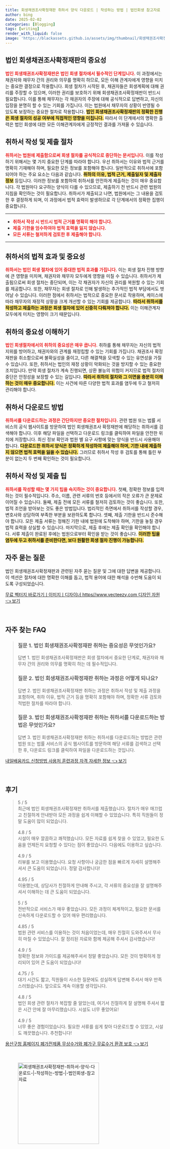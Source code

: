 ```yaml
---
title: 회생채권조사확정재판 취하서 양식 다운로드 | 작성하는 방법 | 법인회생 참고자료
author: bing
date: 2025-02-02
categories: [Blogging]
tags: [writing]
render_with_liquid: false
image: 'https://blackassets.github.io/assets/img/thumbnail/회생채권조사확정재판-취하서-양식-다운로드-|-작성하는-방법-|-법인회생-참고자료.webp'
---
```



<h2 id='법인 회생채권조사확정재판의 중요성'>법인 회생채권조사확정재판의 중요성</h2>

<p><b><span style="color: #ee2323;">법인 회생채권조사확정재판은 법인 회생 절차에서 필수적인 단계입니다.</span></b> 이 과정에서는 채권자와 채무자 간의 권리와 의무를 명확히 하므로, 모든 이해 관계자에게 영향을 미치는 중요한 결정으로 작용합니다. 회생 절차가 시작된 후, 채권자들은 회생계획에 대해 권리를 주장할 수 있으며, 이러한 권리를 보호하기 위해 회생채권조사확정재판이 반드시 필요합니다. 이를 통해 채무자는 각 채권자의 주장에 대해 공식적으로 답변하고, 자신의 입장을 분명히 할 수 있는 기회를 가집니다. 이는 법원에서 채무자의 상황이 반영될 수 있도록 보장하는 중요한 절차로 작용합니다. <b><span style="background-color: #ffe066;">법인 회생채권조사확정재판의 정확한 진행은 회생 절차의 성공 여부에 직접적인 영향을 미칩니다.</span></b> 따라서 이 단계에서의 명확한 출력은 법인 회생에 대한 모든 이해관계자에게 긍정적인 결과를 가져올 수 있습니다.</p>

<h2 id='취하서 작성 및 제출 절차'>취하서 작성 및 제출 절차</h2>

<p><b><span style="color: #ee2323;">취하서는 법원에 제출함으로써 회생 절차를 공식적으로 중단하는 문서입니다.</span></b> 이를 작성하기 위해서는 몇 가지 중요한 단계를 따라야 합니다. 우선 취하서는 이유와 법적 근거를 명확히 기재해야 하며, 필요한 모든 정보를 포함해야 합니다. 일반적으로 취하서에 포함되어야 하는 주요 요소는 다음과 같습니다. <b><span style="background-color: #ffe066;">취하의 이유, 법적 근거, 제출일자 및 제출자 정보</span></b> 등입니다. 이러한 정보를 포함하여 취하서를 안전하게 제출하는 것이 매우 중요합니다. 각 법원마다 요구하는 양식이 다를 수 있으므로, 제출하기 전 반드시 관련 법원의 지침을 확인하는 것이 필요합니다. 취하서가 제출되고 나면, 법원에서는 그 내용을 검토한 후 결정하게 되며, 이 과정에서 법적 효력이 발생하므로 각 단계에서의 정확한 집행이 중요합니다.</p>

<hr />

<ul>
    <li><b><span style="color: #ee2323;">취하서 작성 시 반드시 법적 근거를 명확히 해야 합니다.</span></b></li>
    <li><b><span style="color: #ee2323;">제출 기한을 엄수하여야 법적 효력을 잃지 않습니다.</span></b></li>
    <li><b><span style="color: #ee2323;">모든 서류는 철저하게 검토한 후 제출해야 합니다.</span></b></li>
</ul>

<hr />

<h2 id='취하서의 법적 효과 및 중요성'>취하서의 법적 효과 및 중요성</h2>

<p><b><span style="color: #ee2323;">취하서는 법인 회생 절차에 있어 중대한 법적 효과를 가집니다.</span></b> 이는 회생 절차 진행 방향에 큰 영향을 미치며, 채권자와 채무자 모두에게 영향을 미칠 수 있습니다. 취하서가 제출됨으로써 회생 절차는 중단되며, 이는 각 채권자가 자신의 권리를 복원할 수 있는 기회를 제공합니다. 또한, 채무자는 회생 절차로 인해 발생하는 추가적인 법적 부담에서도 벗어날 수 있습니다. 이러한 점에서 취하서는 법적으로 중요한 문서로 작용하며, 케이스에 따라 채무자의 재정적 상황을 크게 개선할 수 있는 기회를 제공합니다. <b><span style="background-color: #ffe066;">따라서 취하서를 작성하고 제출하는 과정은 회생 절차에 있어 신중히 다뤄져야 합니다.</span></b> 이는 이해관계자 모두에게 미치는 영향이 크기 때문입니다.</p>

<h2 id='취하의 중요성 이해하기'>취하의 중요성 이해하기</h2>

<p><b><span style="color: #ee2323;">법인 회생절차에서의 취하의 중요성은 매우 큽니다.</span></b> 취하를 통해 채무자는 자신의 법적 지위를 방어하고, 채권자와의 관계를 재정립할 수 있는 기회를 가집니다. 채권조사 확정재판을 취소함으로써 불확실성을 줄이고, 다른 해결책을 모색할 수 있는 유연성을 가질 수 있습니다. 또한, 취하서는 법인의 재정 상황이 악화되는 것을 방지할 수 있는 중요한 조치입니다. 만약 회생 절차가 계속 진행되면, 상환 불능의 위험이 커지므로 법적 절차의 중단은 안정성을 보장할 수 있는 길입니다. <b><span style="background-color: #ffe066;">따라서 취하의 절차와 그 이면을 충분히 이해하는 것이 매우 중요합니다.</span></b> 이는 사건에 따른 다양한 법적 효과를 염두에 두고 철저히 관리해야 합니다.</p>

<h2 id='취하서 다운로드 방법'>취하서 다운로드 방법</h2>

<p><b><span style="color: #ee2323;">취하서를 다운로드하는 과정은 간단하지만 중요한 절차입니다.</span></b> 관련 법원 또는 법률 서비스의 공식 웹사이트를 방문하여 법인 회생채권조사 확정재판에 해당하는 취하서를 검색해야 합니다. 이후 해당 파일을 선택하고 다운로드 링크를 클릭하여 파일을 안전한 위치에 저장합니다. 최신 정보 확인과 법원 별 요구 사항에 맞는 양식을 반드시 사용해야 합니다. <b><span style="background-color: #ffe066;">다운로드한 취하서 양식은 정확하게 작성하여 제출해야 하며, 기한 내에 제출하지 않으면 법적 효력을 잃을 수 있습니다.</span></b> 그러므로 취하서 작성 후 검토를 통해 틀린 부분이 없는지 두 번째 확인하는 것이 필요합니다.</p>

<h2 id='취하서 작성 및 제출 팁'>취하서 작성 및 제출 팁</h2>

<p><b><span style="color: #ee2323;">취하서를 작성할 때는 몇 가지 팁을 숙지하는 것이 중요합니다.</span></b> 첫째, 정확한 정보를 입력하는 것이 필수적입니다. 주소, 이름, 관련 서류의 번호 등에서의 작은 오류가 큰 문제로 이어질 수 있습니다. 둘째, 제출 전에 모든 서류를 철저히 검토하는 것이 좋습니다. 또한, 법적 조언을 받아보는 것도 좋은 방법입니다. 법리적인 측면에서 취하서를 작성할 경우, 변호사와 상담하여 부족한 부분을 보완하도록 합니다. 셋째, 제출 기한을 반드시 준수해야 합니다. 모든 제출 서류는 정해진 기한 내에 법원에 도착해야 하며, 기한을 놓칠 경우 법적 효력을 상실할 수 있습니다. 마지막으로, 제출 후에는 제출 확인을 확인해야 합니다. 서류 제출이 완료된 후에는 법원으로부터 확인을 받는 것이 좋습니다. <b><span style="background-color: #ffe066;">이러한 팁을 염두에 두고 취하서를 준비한다면, 보다 원활한 회생 절차 진행이 가능합니다.</span></b></p>

<h2 id='자주 묻는 질문'>자주 묻는 질문</h2>

<p>법인 회생채권조사확정재판과 관련된 자주 묻는 질문 및 그에 대한 답변을 제공합니다. 이 섹션은 절차에 대한 명확한 이해를 돕고, 법적 용어에 대한 해석을 수반해 도움이 되도록 구성되었습니다.</p>


<p><a class="click-button" title="무료 벡터지 바로가기ㅣ이미지ㅣ디자이너 https//www.vecteezy.com 디자인 자원" href="https://blackassets.github.io/posts/%EB%AC%B4%EB%A3%8C-%EB%B2%A1%ED%84%B0%EC%A7%80-%EB%B0%94%EB%A1%9C%EA%B0%80%EA%B8%B0%E3%85%A3%EC%9D%B4%EB%AF%B8%EC%A7%80%E3%85%A3%EB%94%94%EC%9E%90%EC%9D%B4%EB%84%88-httpswww.vecteezy.com-%EB%94%94%EC%9E%90%EC%9D%B8-%EC%9E%90%EC%9B%90/" rel="dofollow">무료 벡터지 바로가기ㅣ이미지ㅣ디자이너 https//www.vecteezy.com 디자인 자원 👈 보기</a></p><br>
<h2 id='자주_찾는_FAQ'>자주 찾는 FAQ</h2>
<div itemscope="" itemtype="https://schema.org/FAQPage"> 
<blockquote> 
<div itemscope="" itemprop="mainEntity" itemtype="https://schema.org/Question"> 
<h3 itemprop="name">질문 1. 법인 회생채권조사확정재판 취하는 중요성은 무엇인가요?</h3> 
<div itemscope="" itemprop="acceptedAnswer" itemtype="https://schema.org/Answer"> 
<span itemprop="text"> 
<p>답변 1. 법인 회생채권조사확정재판은 회생 절차에서 중요한 단계로, 채권자와 채무자 간의 권리와 의무를 명확히 하는 데 필수적입니다.</p> 
</span> 
</div> 
</div> 
<div itemscope="" itemprop="mainEntity" itemtype="https://schema.org/Question"> 
<h3 itemprop="name">질문 2. 법인 회생채권조사확정재판 취하는 과정은 어떻게 되나요?</h3> 
<div itemscope="" itemprop="acceptedAnswer" itemtype="https://schema.org/Answer"> 
<span itemprop="text"> 
<p>답변 2. 법인 회생채권조사확정재판 취하는 과정은 취하서 작성 및 제출 과정을 포함하며, 취하 이유, 법적 근거 등을 명확히 포함해야 하며, 정확한 서류 검토와 적법한 절차를 따라야 합니다.</p> 
</span> 
</div> 
</div> 
<div itemscope="" itemprop="mainEntity" itemtype="https://schema.org/Question"> 
<h3 itemprop="name">질문 3. 법인 회생채권조사확정재판 취하는 취하서를 다운로드하는 방법은 무엇인가요?</h3> 
<div itemscope="" itemprop="acceptedAnswer" itemtype="https://schema.org/Answer"> 
<span itemprop="text"> 
<p>답변 3. 법인 회생채권조사확정재판 취하는 취하서를 다운로드하는 방법은 관련 법원 또는 법률 서비스의 공식 웹사이트를 방문하여 해당 서류를 검색하고 선택한 후, 다운로드 링크를 클릭하여 파일을 다운로드하는 것입니다.</p> 
</span> 
</div> 
</div> 
</blockquote> 
</div>
<p><a class="click-button" title="내일배움카드 신청방법 사용처 훈련과정 자격 자세한 정보" href="https://blackassets.github.io/posts/%EB%82%B4%EC%9D%BC%EB%B0%B0%EC%9B%80%EC%B9%B4%EB%93%9C-%EC%8B%A0%EC%B2%AD%EB%B0%A9%EB%B2%95-%EC%82%AC%EC%9A%A9%EC%B2%98-%ED%9B%88%EB%A0%A8%EA%B3%BC%EC%A0%95-%EC%9E%90%EA%B2%A9-%EC%9E%90%EC%84%B8%ED%95%9C-%EC%A0%95%EB%B3%B4/" rel="dofollow">내일배움카드 신청방법 사용처 훈련과정 자격 자세한 정보 👈 보기</a></p><br>
<h2 id='후기'>후기</h2>
<div itemscope itemtype="https://schema.org/Product">
  <blockquote>
  <div itemprop="review" itemscope itemtype="https://schema.org/Review">
      <div itemprop="reviewRating" itemscope itemtype="https://schema.org/Rating"> <span itemprop="ratingValue">5</span> / <span itemprop="bestRating">5</span> </div>
      <span itemprop="reviewBody">최근에 법인 회생채권조사확정재판 취하서를 제출했습니다. 절차가 매우 매끄럽고 친절하게 안내받아 모든 과정을 쉽게 이해할 수 있었습니다. 특히 직원들이 정말 도움이 많이 되었습니다.</span>
  </div>
  <br>
  <div itemprop="review" itemscope itemtype="https://schema.org/Review">
      <div itemprop="reviewRating" itemscope itemtype="https://schema.org/Rating"> <span itemprop="ratingValue">4.8</span> / <span itemprop="bestRating">5</span> </div>
      <span itemprop="reviewBody">시설이 매우 깔끔하고 쾌적했습니다. 모든 자료를 쉽게 찾을 수 있었고, 필요한 도움을 언제든지 요청할 수 있다는 점이 좋았습니다. 다음에도 이용하고 싶습니다.</span>
  </div>
  <br>
  <div itemprop="review" itemscope itemtype="https://schema.org/Review">
      <div itemprop="reviewRating" itemscope itemtype="https://schema.org/Rating"> <span itemprop="ratingValue">4.9</span> / <span itemprop="bestRating">5</span> </div>
      <span itemprop="reviewBody">리뷰를 보고 이용했습니다. 요청 사항이나 궁금한 점을 빠르게 자세히 설명해주셔서 큰 도움이 되었습니다. 정말 감사합니다!</span>
  </div>
  <br>
  <div itemprop="review" itemscope itemtype="https://schema.org/Review">
      <div itemprop="reviewRating" itemscope itemtype="https://schema.org/Rating"> <span itemprop="ratingValue">4.95</span> / <span itemprop="bestRating">5</span> </div>
      <span itemprop="reviewBody">이용했는데, 상담사가 친절하게 안내해 주시고, 각 서류의 중요성을 잘 설명해주셔서 이해하는 데 큰 도움이 되었습니다.</span>
  </div>
  <br>
  <div itemprop="review" itemscope itemtype="https://schema.org/Review">
      <div itemprop="reviewRating" itemscope itemtype="https://schema.org/Rating"> <span itemprop="ratingValue">5</span> / <span itemprop="bestRating">5</span> </div>
      <span itemprop="reviewBody">전반적으로 서비스가 매우 좋았습니다. 모든 과정이 체계적이고, 필요한 문서를 신속하게 다운로드할 수 있어 매우 편리했습니다.</span>
  </div>
  <br>
  <div itemprop="review" itemscope itemtype="https://schema.org/Review">
      <div itemprop="reviewRating" itemscope itemtype="https://schema.org/Rating"> <span itemprop="ratingValue">4.85</span> / <span itemprop="bestRating">5</span> </div>
      <span itemprop="reviewBody">법원 관련 서비스를 이용하는 것이 처음이었는데, 매우 친절히 도와주셔서 무사히 마칠 수 있었습니다. 잘 정리된 자료와 함께 제공해 주셔서 감사했습니다!</span>
  </div>
  <br>
  <div itemprop="review" itemscope itemtype="https://schema.org/Review">
      <div itemprop="reviewRating" itemscope itemtype="https://schema.org/Rating"> <span itemprop="ratingValue">4.9</span> / <span itemprop="bestRating">5</span> </div>
      <span itemprop="reviewBody">정확한 정보와 가이드를 제공해주셔서 정말 좋았습니다. 모든 것이 명확하게 정리되어 있어 큰 도움이 되었습니다!</span>
  </div>
  <br>
  <div itemprop="review" itemscope itemtype="https://schema.org/Review">
      <div itemprop="reviewRating" itemscope itemtype="https://schema.org/Rating"> <span itemprop="ratingValue">4.75</span> / <span itemprop="bestRating">5</span> </div>
      <span itemprop="reviewBody">대기 시간도 짧고, 직원들이 사소한 질문에도 성실하게 답변해 주셔서 매우 만족스러웠습니다. 앞으로도 계속 이용할 생각입니다.</span>
  </div>
  <br>
  <div itemprop="review" itemscope itemtype="https://schema.org/Review">
      <div itemprop="reviewRating" itemscope itemtype="https://schema.org/Rating"> <span itemprop="ratingValue">4.8</span> / <span itemprop="bestRating">5</span> </div>
      <span itemprop="reviewBody">법인 회생 관련 절차가 복잡할 줄 알았는데, 여기서 친절하게 잘 설명해 주셔서 짧은 시간 안에 잘 마무리했습니다. 시설도 너무 좋았어요!</span>
  </div>
  <br>
  <div itemprop="review" itemscope itemtype="https://schema.org/Review">
      <div itemprop="reviewRating" itemscope itemtype="https://schema.org/Rating"> <span itemprop="ratingValue">4.9</span> / <span itemprop="bestRating">5</span> </div>
      <span itemprop="reviewBody">너무 좋은 경험이었습니다. 필요한 서류를 쉽게 찾아 다운로드할 수 있었고, 시설도 깨끗했습니다. 추천합니다!</span>
  </div>
  </blockquote>
</div>
<p><a class="click-button" title="용산구청 홈페이지 폐가전제품 무상수거와 폐가구 무료수거 환경 보호" href="https://blackassets.github.io/posts/%EC%9A%A9%EC%82%B0%EA%B5%AC%EC%B2%AD-%ED%99%88%ED%8E%98%EC%9D%B4%EC%A7%80-%ED%8F%90%EA%B0%80%EC%A0%84%EC%A0%9C%ED%92%88-%EB%AC%B4%EC%83%81%EC%88%98%EA%B1%B0%EC%99%80-%ED%8F%90%EA%B0%80%EA%B5%AC-%EB%AC%B4%EB%A3%8C%EC%88%98%EA%B1%B0-%ED%99%98%EA%B2%BD-%EB%B3%B4%ED%98%B8/" rel="dofollow">용산구청 홈페이지 폐가전제품 무상수거와 폐가구 무료수거 환경 보호 👈 보기</a></p><br>
<figure class="image"><img src="https://blackassets.github.io/assets/img/thumbnail/회생채권조사확정재판-취하서-양식-다운로드-|-작성하는-방법-|-법인회생-참고자료.webp" alt="회생채권조사확정재판-취하서-양식-다운로드-|-작성하는-방법-|-법인회생-참고자료" width="256" height="256"></figure>